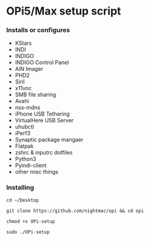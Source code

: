 # OPi5/Max setup script

### Installs or configures

- KStars
- INDI
- INDIGO
- INDIGO Control Panel
- AIN Imager
- PHD2
- Siril
- x11vnc
- SMB file sharing
- Avahi
- nss-mdns
- iPhone USB Tethering
- VirtualHere USB Server
- uhubctl
- iPerf3
- Synaptic package mangaer
- Flatpak 
- zshrc & inputrc dotfiles
- Python3
- Pyindi-client
- other misc things


### Installing

`cd ~/Desktop`

`git clone https://github.com/nightmac/opi && cd opi`

`chmod +x OPi-setup`

`sudo ./OPi-setup`
